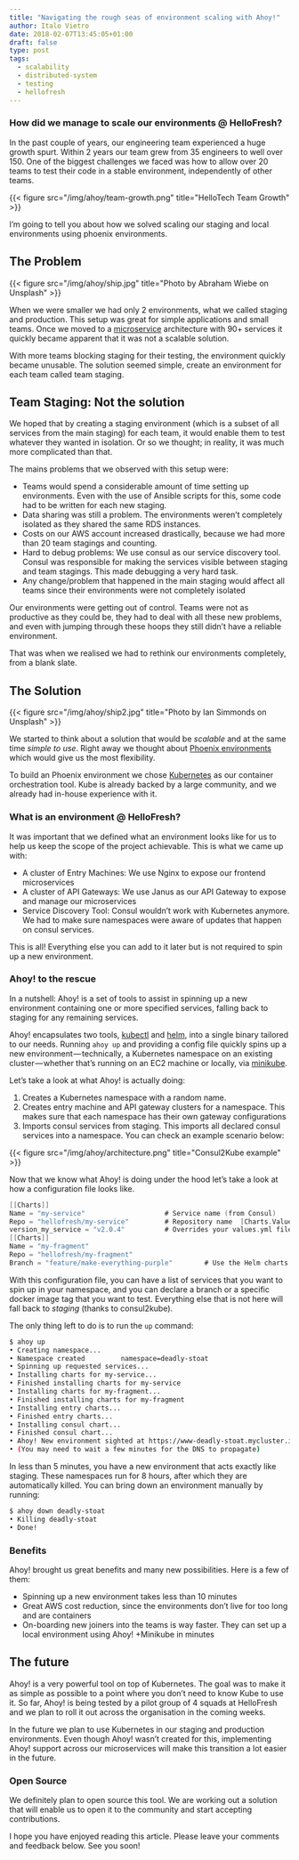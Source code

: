 ```yaml
---
title: "Navigating the rough seas of environment scaling with Ahoy!"
author: Italo Vietro
date: 2018-02-07T13:45:05+01:00
draft: false
type: post
tags: 
  - scalability
  - distributed-system
  - testing
  - hellofresh
---
```


### How did we manage to scale our environments @ HelloFresh?

In the past couple of years, our engineering team experienced a huge growth spurt. Within 2 years our team grew from 35 engineers to well over 150. One of the biggest challenges we faced was how to allow over 20 teams to test their code in a stable environment, independently of other teams.

{{< figure src="/img/ahoy/team-growth.png" title="HelloTech Team Growth" >}}

I’m going to tell you about how we solved scaling our staging and local environments using phoenix environments.

## The Problem

{{< figure src="/img/ahoy/ship.jpg" title="Photo by Abraham Wiebe on Unsplash" >}}

When we were smaller we had only 2 environments, what we called staging and production. This setup was great for simple applications and small teams. Once we moved to a [microservice](https://martinfowler.com/articles/microservices.html) architecture with 90+ services it quickly became apparent that it was not a scalable solution.

With more teams blocking staging for their testing, the environment quickly became unusable. The solution seemed simple, create an environment for each team called team staging.

## Team Staging: Not the solution

We hoped that by creating a staging environment (which is a subset of all services from the main staging) for each team, it would enable them to test whatever they wanted in isolation. Or so we thought; in reality, it was much more complicated than that.

The mains problems that we observed with this setup were:

* Teams would spend a considerable amount of time setting up environments. Even with the use of Ansible scripts for this, some code had to be written for each new staging.
* Data sharing was still a problem. The environments weren’t completely isolated as they shared the same RDS instances.
* Costs on our AWS account increased drastically, because we had more than 20 team stagings and counting.
* Hard to debug problems: We use consul as our service discovery tool. Consul was responsible for making the services visible between staging and team stagings. This made debugging a very hard task.
* Any change/problem that happened in the main staging would affect all teams since their environments were not completely isolated

Our environments were getting out of control. Teams were not as productive as they could be, they had to deal with all these new problems, and even with jumping through these hoops they still didn’t have a reliable environment.

That was when we realised we had to rethink our environments completely, from a blank slate.

## The Solution

{{< figure src="/img/ahoy/ship2.jpg" title="Photo by Ian Simmonds on Unsplash" >}}

We started to think about a solution that would be _scalable_ and at the same time _simple to use_. Right away we thought about [Phoenix environments](https://www.thoughtworks.com/de/radar/techniques/phoenix-environments) which would give us the most flexibility.

To build an Phoenix environment we chose [Kubernetes](https://kubernetes.io/) as our container orchestration tool. Kube is already backed by a large community, and we already had in-house experience with it.

### What is an environment @ HelloFresh?

It was important that we defined what an environment looks like for us to help us keep the scope of the project achievable. This is what we came up with:

* A cluster of Entry Machines: We use Nginx to expose our frontend microservices
* A cluster of API Gateways: We use Janus as our API Gateway to expose and manage our microservices
* Service Discovery Tool: Consul wouldn’t work with Kubernetes anymore. We had to make sure namespaces were aware of updates that happen on consul services.

This is all! Everything else you can add to it later but is not required to spin up a new environment.

### Ahoy! to the rescue

In a nutshell: Ahoy! is a set of tools to assist in spinning up a new environment containing one or more specified services, falling back to staging for any remaining services.

Ahoy! encapsulates two tools, [kubectl](https://kubernetes.io/docs/reference/kubectl/overview/) and [helm](https://github.com/kubernetes/helm), into a single binary tailored to our needs. Running `ahoy up` and providing a config file quickly spins up a new environment — technically, a Kubernetes namespace on an existing cluster — whether that’s running on an EC2 machine or locally, via [minikube](https://kubernetes.io/docs/getting-started-guides/minikube/).

Let’s take a look at what Ahoy! is actually doing:

1. Creates a Kubernetes namespace with a random name.
2. Creates entry machine and API gateway clusters for a namespace. This makes sure that each namespace has their own gateway configurations
3. Imports consul services from staging. This imports all declared consul services into a namespace. You can check an example scenario below:

{{< figure src="/img/ahoy/architecture.png" title="Consul2Kube example" >}}

Now that we know what Ahoy! is doing under the hood let’s take a look at how a configuration file looks like.

```go
[[Charts]]   
Name = "my-service"                    # Service name (from Consul)   
Repo = "hellofresh/my-service"         # Repository name  [Charts.ValueOverrides]                
version_my_service = "v2.0.4"          # Overrides your values.yml file
[[Charts]]   
Name = "my-fragment"   
Repo = "hellofresh/my-fragment"   
Branch = "feature/make-everything-purple"        # Use the Helm charts from a certain branch, other than master.
```

With this configuration file, you can have a list of services that you want to spin up in your namespace, and you can declare a branch or a specific docker image tag that you want to test. Everything else that is not here will fall back to _staging_ (thanks to consul2kube).

The only thing left to do is to run the `up` command:

```sh
$ ahoy up
• Creating namespace...
• Namespace created         namespace=deadly-stoat
• Spinning up requested services...
• Installing charts for my-service... 
• Finished installing charts for my-service
• Installing charts for my-fragment...
• Finished installing charts for my-fragment
• Installing entry charts...
• Finished entry charts...
• Installing consul chart...
• Finished consul chart...
• Ahoy! New environment sighted at https://www-deadly-stoat.mycluster.io (not https if in minikube)
• (You may need to wait a few minutes for the DNS to propagate)
```

In less than 5 minutes, you have a new environment that acts exactly like staging. These namespaces run for 8 hours, after which they are automatically killed. You can bring down an environment manually by running:

```sh
$ ahoy down deadly-stoat
• Killing deadly-stoat
• Done!
```

### Benefits

Ahoy! brought us great benefits and many new possibilities. Here is a few of them:

* Spinning up a new environment takes less than 10 minutes
* Great AWS cost reduction, since the environments don’t live for too long and are containers
* On-boarding new joiners into the teams is way faster. They can set up a local environment using Ahoy! +Minikube in minutes

## The future

Ahoy! is a very powerful tool on top of Kubernetes. The goal was to make it as simple as possible to a point where you don’t need to know Kube to use it. So far, Ahoy! is being tested by a pilot group of 4 squads at HelloFresh and we plan to roll it out across the organisation in the coming weeks.

In the future we plan to use Kubernetes in our staging and production environments. Even though Ahoy! wasn’t created for this, implementing Ahoy! support across our microservices will make this transition a lot easier in the future.

### Open Source

We definitely plan to open source this tool. We are working out a solution that will enable us to open it to the community and start accepting contributions.

I hope you have enjoyed reading this article. Please leave your comments and feedback below. See you soon!
